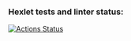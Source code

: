 ### Hexlet tests and linter status:
[![Actions Status](https://github.com/Sergunkit/frontend-project-11/actions/workflows/hexlet-check.yml/badge.svg)](https://github.com/Sergunkit/frontend-project-11/actions)